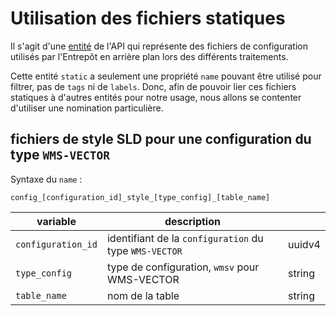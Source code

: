 # Utilisation des fichiers statiques

Il s'agit d'une [entité](https://geoplateforme.github.io/entrepot/production/concepts/) de l'API qui représente des fichiers de configuration utilisés par l'Entrepôt en arrière plan lors des différents traitements.

Cette entité `static` a seulement une propriété `name` pouvant être utilisé pour filtrer, pas de `tags` ni de `labels`. Donc, afin de pouvoir lier ces fichiers statiques à d'autres entités pour notre usage, nous allons se contenter d'utiliser une nomination particulière.

## fichiers de style SLD pour une configuration du type `WMS-VECTOR`

Syntaxe du `name` :

```
config_[configuration_id]_style_[type_config]_[table_name]
```

| variable           | description                                            |        |
| ------------------ | ------------------------------------------------------ | ------ |
| `configuration_id` | identifiant de la `configuration` du type `WMS-VECTOR` | uuidv4 |
| `type_config`      | type de configuration, `wmsv` pour WMS-VECTOR          | string |
| `table_name`       | nom de la table                                        | string |
